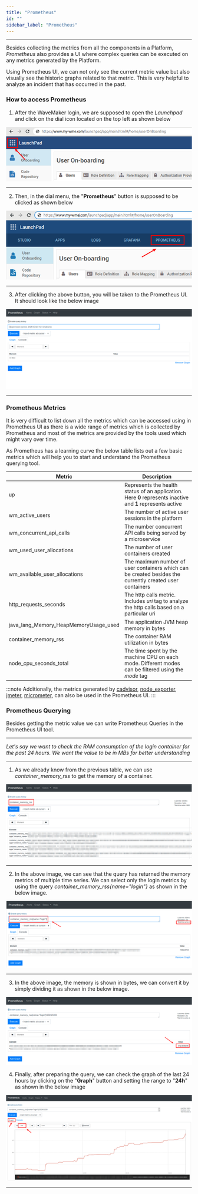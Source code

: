 ```yaml
---
title: "Prometheus"
id: ""
sidebar_label: "Prometheus"
---
```

---

Besides collecting the metrics from all the components in a Platform, *Prometheus* also provides a UI where complex queries can be executed on any metrics
 generated by the Platform.
 
Using Prometheus UI, we can not only see the current metric value but also visually see the historic graphs related to that metric. This is very helpful to analyze an incident that has occurred in the past.

### How to access Prometheus

1) After the WaveMaker login, we are supposed to open the *Launchpad* and click on the dial icon located on the top left as shown below

![Launchpad Dial Click](/learn/assets/wme-setup/wme-observability/kibana/launchpad-dial-open.png)

---

2) Then, in the dial menu, the "**Prometheus**" button is supposed to be clicked as shown below

![Launchpad Prometheus Click](/learn/assets/wme-setup/wme-observability/prometheus/launchpad-prometheus-click.png)

---

3) After clicking the above button, you will be taken to the Prometheus UI. It should look like the below image

![Prometheus Home Page](/learn/assets/wme-setup/wme-observability/prometheus/prometheus-home-page.png)

---

### Prometheus Metrics

It is very difficult to list down all the metrics which can be accessed using in Prometheus UI as there is a wide range of metrics which is collected by
 Prometheus and most of the metrics are provided by the tools used which might vary over time.
 
As Prometheus has a learning curve the below table lists out a few basic metrics which will help you to start and understand the Prometheus querying tool.

| Metric      | Description |
| ----------- | ----------- |
| up | Represents the health status of an application. Here **0** represents inactive and **1** represents active | 
| wm_active_users | The number of active user sessions in the platform | 
| wm_concurrent_api_calls | The number concurrent API calls being served by a microservice |
| wm_used_user_allocations | The number of user containers created |
| wm_available_user_allocations | The maximum number of user containers which can be created besides the currently created user containers |
| http_requests_seconds | The http calls metric. Includes *uri* tag to analyze the http calls based on a particular uri |
| java_lang_Memory_HeapMemoryUsage_used | The application JVM heap memory in bytes  |
| container_memory_rss | The container RAM utilization in bytes |
| node_cpu_seconds_total | The time spent by the machine CPU on each mode. Different modes can be filtered using the *mode* tag |

:::note
Additionally, the metrics generated by [cadvisor](https://github.com/google/cadvisor), [node_exporter](https://github.com/prometheus/node_exporter), [jmeter](https://github.com/johrstrom/jmeter-prometheus-plugin), [micrometer](https://github.com/micrometer-metrics/micrometer), can also be used in the Prometheus UI.
:::
 
### Prometheus Querying

Besides getting the metric value we can write Prometheus Queries in the Prometheus UI tool. 

---

*Let's say we want to check the RAM consumption of the login container for the past 24 hours. We want the value to be in MBs for better understanding*

---

1) As we already know from the previous table, we can use *container_memory_rss* to get the memory of a container. 

![Container Memory](/learn/assets/wme-setup/wme-observability/prometheus/query-container-memory.png)

---

2) In the above image, we can see that the query has returned the memory metrics of multiple time series. We can select only the login metrics by using the
 query *container_memory_rss{name="login"}* as shown in the below image.

![Login Container Memory](/learn/assets/wme-setup/wme-observability/prometheus/query-container-memory-login.png)

---

3) In the above image, the memory is shown in bytes, we can convert it by simply dividing it as shown in the below image. 

![Login Container Memory in MB](/learn/assets/wme-setup/wme-observability/prometheus/query-container-memory-login-mb.png)

4) Finally, after preparing the query, we can check the graph of the last 24 hours by clicking on the "**Graph**" button and setting the range to
 "**24h**" as
 shown in the below image  

![Login Container Memory 24H graph](/learn/assets/wme-setup/wme-observability/prometheus/query-container-memory-login-graph.png)

---
